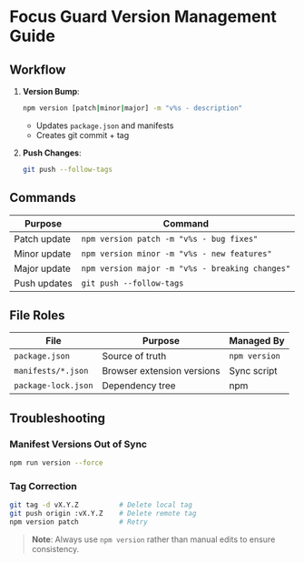 # Focus Guard Version Management Guide

## Workflow

1. **Version Bump**:
   ```bash
   npm version [patch|minor|major] -m "v%s - description"
   ```
   - Updates `package.json` and manifests
   - Creates git commit + tag

2. **Push Changes**:
   ```bash
   git push --follow-tags
   ```

## Commands

| Purpose | Command |
|---------|---------|
| Patch update | `npm version patch -m "v%s - bug fixes"` |
| Minor update | `npm version minor -m "v%s - new features"` |
| Major update | `npm version major -m "v%s - breaking changes"` |
| Push updates | `git push --follow-tags` |

## File Roles

| File | Purpose | Managed By |
|------|---------|------------|
| `package.json` | Source of truth | `npm version` |
| `manifests/*.json` | Browser extension versions | Sync script |
| `package-lock.json` | Dependency tree | npm |

## Troubleshooting

### Manifest Versions Out of Sync
```bash
npm run version --force
```

### Tag Correction
```bash
git tag -d vX.Y.Z          # Delete local tag
git push origin :vX.Y.Z    # Delete remote tag
npm version patch          # Retry
```

> **Note**: Always use `npm version` rather than manual edits to ensure consistency.

